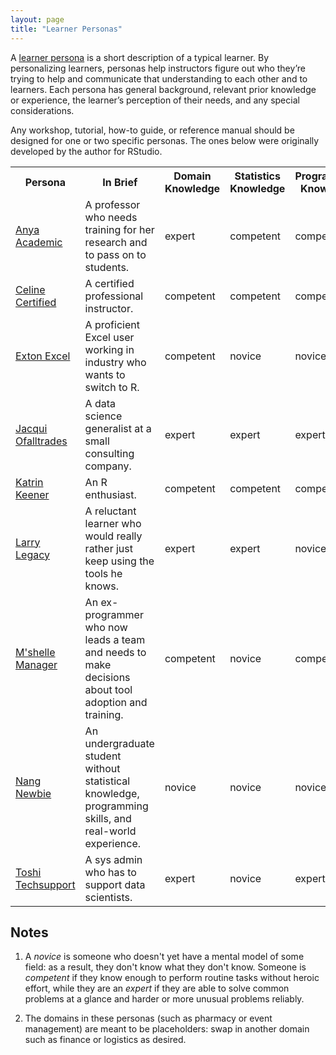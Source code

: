 ```yaml
---
layout: page
title: "Learner Personas"
---
```


A [learner persona][personas] is a short description of a typical learner. By
personalizing learners, personas help instructors figure out who they’re trying
to help and communicate that understanding to each other and to learners. Each
persona has general background, relevant prior knowledge or experience, the
learner’s perception of their needs, and any special considerations.

Any workshop, tutorial, how-to guide, or reference manual should be designed for
one or two specific personas.  The ones below were originally developed by the
author for RStudio.

<table>

  <tr>
    <th>Persona</th>
    <th>In Brief</th>
    <th>Domain Knowledge</th>
    <th>Statistics Knowledge</th>
    <th>Programming Knowledge</th>
  </tr>

  <tr>
    <td><a href="./anya-academic/">Anya Academic</a></td>
    <td>A professor who needs training for her research and to pass on to students.</td>
    <td>expert</td>
    <td>competent</td>
    <td>competent</td>
  </tr>

  <tr>
    <td><a href="./celine-certified/">Celine Certified</a></td>
    <td>A certified professional instructor.</td>
    <td>competent</td>
    <td>competent</td>
    <td>competent</td>
  </tr>

  <tr>
    <td><a href="./exton-excel/">Exton Excel</a></td>
    <td>A proficient Excel user working in industry who wants to switch to R.</td>
    <td>competent</td>
    <td>novice</td>
    <td>novice</td>
  </tr>

  <tr>
    <td><a href="./jacqui-ofalltrades/">Jacqui Ofalltrades</a></td>
    <td>A data science generalist at a small consulting company.</td>
    <td>expert</td>
    <td>expert</td>
    <td>expert</td>
  </tr>

  <tr>
    <td><a href="./katrin-keener/">Katrin Keener</a></td>
    <td>An R enthusiast.</td>
    <td>competent</td>
    <td>competent</td>
    <td>competent</td>
  </tr> 

  <tr>
    <td><a href="./larry-legacy/">Larry Legacy</a></td>
    <td>A reluctant learner who would really rather just keep using the tools he knows.</td>
    <td>expert</td>
    <td>expert</td>
    <td>novice</td>
  </tr>

  <tr>
    <td><a href="./mshelle-manager/">M'shelle Manager</a></td>
    <td>An ex-programmer who now leads a team and needs to make decisions about tool adoption and training.</td>
    <td>competent</td>
    <td>novice</td>
    <td>competent</td>
  </tr> 

  <tr>
    <td><a href="./nang-newbie/">Nang Newbie</a></td>
    <td>An undergraduate student without statistical knowledge, programming skills, and real-world experience.</td>
    <td>novice</td>
    <td>novice</td>
    <td>novice</td>
  </tr> 

  <tr>
    <td><a href="./toshi-techsupport/">Toshi Techsupport</a></td>
    <td>A sys admin who has to support data scientists.</td>
    <td>expert</td>
    <td>novice</td>
    <td>expert</td>
  </tr>

</table>

## Notes

1.  A *novice* is someone who doesn't yet have a mental model of some field: as
    a result, they don't know what they don't know.  Someone is *competent* if
    they know enough to perform routine tasks without heroic effort, while they
    are an *expert* if they are able to solve common problems at a glance and
    harder or more unusual problems reliably.

2.  The domains in these personas (such as pharmacy or event management) are
    meant to be placeholders: swap in another domain such as finance or
    logistics as desired.

[personas]: http://teachtogether.tech/#s:process-personas
